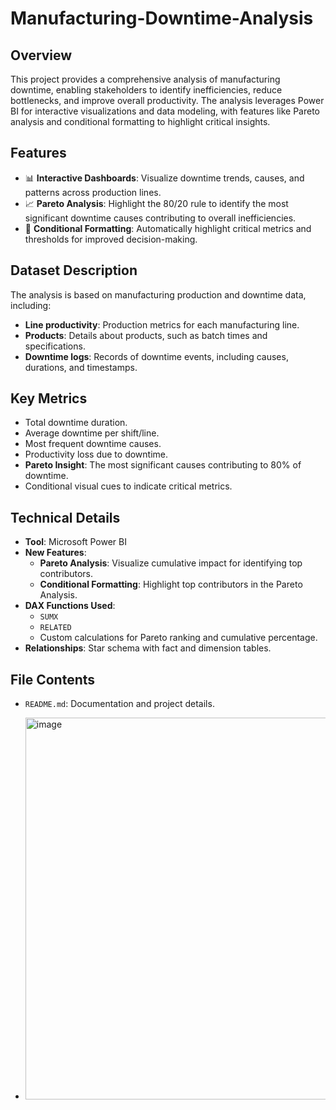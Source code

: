 # Manufacturing-Downtime-Analysis


## Overview
This project provides a comprehensive analysis of manufacturing downtime, enabling stakeholders to identify inefficiencies, reduce bottlenecks, and improve overall productivity. The analysis leverages Power BI for interactive visualizations and data modeling, with features like Pareto analysis and conditional formatting to highlight critical insights.

## Features
- 📊 **Interactive Dashboards**: Visualize downtime trends, causes, and patterns across production lines.
- 📈 **Pareto Analysis**: Highlight the 80/20 rule to identify the most significant downtime causes contributing to overall inefficiencies.
- 🎨 **Conditional Formatting**: Automatically highlight critical metrics and thresholds for improved decision-making.

## Dataset Description
The analysis is based on manufacturing production and downtime data, including:
- **Line productivity**: Production metrics for each manufacturing line.
- **Products**: Details about products, such as batch times and specifications.
- **Downtime logs**: Records of downtime events, including causes, durations, and timestamps.

## Key Metrics
- Total downtime duration.
- Average downtime per shift/line.
- Most frequent downtime causes.
- Productivity loss due to downtime.
- **Pareto Insight**: The most significant causes contributing to 80% of downtime.
- Conditional visual cues to indicate critical metrics.

## Technical Details
- **Tool**: Microsoft Power BI
- **New Features**:
  - **Pareto Analysis**: Visualize cumulative impact for identifying top contributors.
  - **Conditional Formatting**: Highlight top contributors in the Pareto Analysis.
- **DAX Functions Used**: 
  - `SUMX`
  - `RELATED`
  - Custom calculations for Pareto ranking and cumulative percentage.
- **Relationships**: Star schema with fact and dimension tables.

## File Contents
- `README.md`: Documentation and project details.




- <img width="611" alt="image" src="https://github.com/user-attachments/assets/cf4cfa39-5076-4f11-b2b5-33f3c976e28f" />

